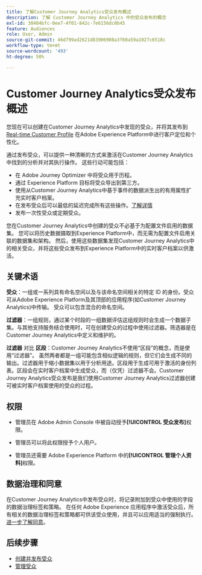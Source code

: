 ```yaml
---
title: 了解Customer Journey Analytics受众发布概述
description: 了解 Customer Journey Analytics 中的受众发布的概念
exl-id: 30404bfc-0ee7-4f01-842c-7e6156dc0b45
feature: Audiences
role: User, Admin
source-git-commit: 46d799ad2621d83906908a3f60a59a1027c6518c
workflow-type: tm+mt
source-wordcount: '493'
ht-degree: 50%

---
```


# Customer Journey Analytics受众发布概述

您现在可以创建在Customer Journey Analytics中发现的受众，并将其发布到 [Real-time Customer Profile](https://experienceleague.adobe.com/docs/experience-platform/profile/home.html?lang=zh-Hans) 在Adobe Experience Platform中进行客户定位和个性化。

通过发布受众，可以提供一种清晰的方式来激活在Customer Journey Analytics中找到的分析并对其执行操作。 这些行动可能包括：

* 在 Adobe Journey Optimizer 中将受众用于历程。
* 通过 Experience Platform 目标将受众导出到第三方。
* 使用从Customer Journey Analytics中基于事件的数据派生出的有用属性扩充实时客户档案。
* 在发布受众后可以最低的延迟完成所有这些操作。[了解详情](https://experienceleague.adobe.com/docs/analytics-platform/using/cja-components/audiences/publish.html#latency)
* 发布一次性受众或定期受众。

您在Customer Journey Analytics中创建的受众不必基于为配置文件启用的数据集。 您可以将历史数据摄取到Experience Platform中，而无需为配置文件启用关联的数据集和架构。 然后，使用这些数据集发现Customer Journey Analytics中的相关受众，并将这些受众发布到Experience Platform中的实时客户档案以供激活。

## 关键术语

**受众**：一组或一系列具有命名空间以及与该命名空间相关的特定 ID 的身份。受众可从Adobe Experience Platform及其顶部的应用程序(如Customer Journey Analytics)中传输。 受众可以包含混合的命名空间。

**过滤器**：一组规则，通过某个时段的一组数据评估这组规则时会生成一个数据子集。与其他支持服务结合使用时，可在创建受众的过程中使用过滤器。筛选器是在Customer Journey Analytics中定义和维护的。

**过滤器** 对比 **区段**：Customer Journey Analytics不使用“区段”的概念，而是使用“过滤器”。 虽然两者都是一组可能包含相似逻辑的规则，但它们会生成不同的输出。过滤器用于缩小数据集以用于分析用途。区段用于生成可用于激活的身份列表。区段会在实时客户档案中生成受众，而（仅凭）过滤器不会。Customer Journey Analytics受众发布是我们使用Customer Journey Analytics过滤器创建可被实时客户档案使用的受众的过程。

## 权限

* 管理员在 Adobe Admin Console 中被自动授予&#x200B;**[!UICONTROL 受众发布]**&#x200B;权限。

* 管理员可以将此权限授予个人用户。

* 管理员还需要 Adobe Experience Platform 中的&#x200B;**[!UICONTROL 管理个人资料]**&#x200B;权限。

## 数据治理和同意

在Customer Journey Analytics中发布受众时，将记录附加到受众中使用的字段的数据治理标签和策略。  在任何 Adobe Experience 应用程序中激活受众后，所有相关的数据治理标签和策略都可供该受众使用，并且可以应用适当的强制执行。[进一步了解同意](https://experienceleague.adobe.com/docs/experience-platform/data-governance/policies/user-guide.html?lang=zh-Hans#consent-policy)。

## 后续步骤

* [创建并发布受众](/help/components/audiences/publish.md)
* [管理受众](/help/components/audiences/manage.md)
